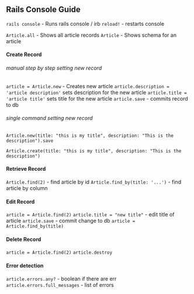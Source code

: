 ## Rails Console Guide

`rails console` - Runs rails console / irb
`reload!` - restarts console

`Article.all` - Shows all article records
`Article` - Shows schema for an article

#### Create Record

###### manual step by step setting new record

`article = Article.new` - Creates new article
`article.description = 'article description'` sets description for the new article
`article.title = 'article title'` sets title for the new article
`article.save` - commits record to db

###### single command setting new record

```
Article.new(title: "this is my title", description: "This is the description").save
```

```
Article.create(title: "this is my title", description: "This is the description")
```

#### Retrieve Record

`Article.find(2)` - find article by id
`Article.find_by(title: '...')` - find article by column

#### Edit Record

`article = Article.find(2)`
`article.title = "new title"` - edit title of article
`article.save` - commit change to db
`article = Article.find_by(title)`

#### Delete Record

`article = Article.find(2)`
`article.destroy`

#### Error detection

`article.errors.any?` - boolean if there are err
`article.errors.full_messages` - list of errors
